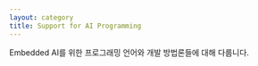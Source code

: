 ```yaml
---
layout: category
title: Support for AI Programming
---
```


Embedded AI를 위한 프로그래밍 언어와 개발 방법론들에 대해 다룹니다.
